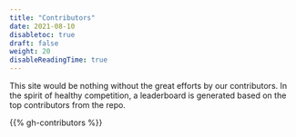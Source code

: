 ```yaml
---
title: "Contributors"
date: 2021-08-10
disabletoc: true
draft: false
weight: 20
disableReadingTime: true
---
```


This site would be nothing without the great efforts by our contributors. In the spirit of healthy competition, a leaderboard is generated based on the top contributors from the repo.

{{% gh-contributors %}}